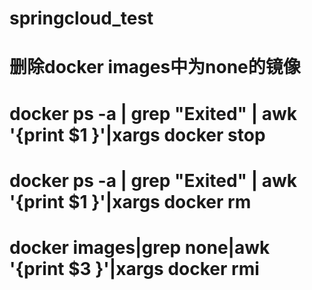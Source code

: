 # springcloud_test

# 删除docker images中为none的镜像
# docker ps -a | grep "Exited" | awk '{print $1 }'|xargs docker stop
# docker ps -a | grep "Exited" | awk '{print $1 }'|xargs docker rm
# docker images|grep none|awk '{print $3 }'|xargs docker rmi
